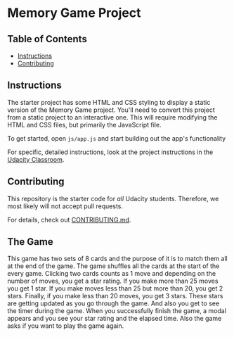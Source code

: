# Memory Game Project

## Table of Contents

* [Instructions](#instructions)
* [Contributing](#contributing)

## Instructions

The starter project has some HTML and CSS styling to display a static version of the Memory Game project. You'll need to convert this project from a static project to an interactive one. This will require modifying the HTML and CSS files, but primarily the JavaScript file.

To get started, open `js/app.js` and start building out the app's functionality

For specific, detailed instructions, look at the project instructions in the [Udacity Classroom](https://classroom.udacity.com/me).

## Contributing

This repository is the starter code for _all_ Udacity students. Therefore, we most likely will not accept pull requests.

For details, check out [CONTRIBUTING.md](CONTRIBUTING.md).

## The Game

This game has two sets of 8 cards and the purpose of it is to match them all at the end of the game. The game shuffles all the cards at the start of the every game. Clicking two cards counts as 1 move and depending on the number of moves, you get a star rating. If you make more than 25 moves you get 1 star. If you make moves less than 25 but more than 20, you get 2 stars. Finally, if you make less than 20 moves, you get 3 stars. These stars are getting updated as you go through the game. And also you get to see the timer during the game. When you successfully finish the game, a modal appears and you see your star rating and the elapsed time. Also the game asks if you want to play the game again.  
